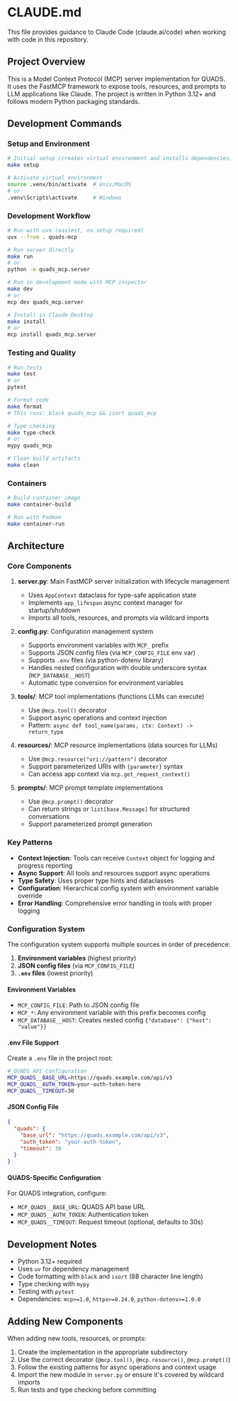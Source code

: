 # CLAUDE.md

This file provides guidance to Claude Code (claude.ai/code) when working with code in this repository.

## Project Overview

This is a Model Context Protocol (MCP) server implementation for QUADS. It uses the FastMCP framework to expose tools, resources, and prompts to LLM applications like Claude. The project is written in Python 3.12+ and follows modern Python packaging standards.

## Development Commands

### Setup and Environment
```bash
# Initial setup (creates virtual environment and installs dependencies)
make setup

# Activate virtual environment
source .venv/bin/activate  # Unix/MacOS
# or
.venv\Scripts\activate     # Windows
```

### Development Workflow
```bash
# Run with uvx (easiest, no setup required)
uvx --from . quads-mcp

# Run server directly
make run
# or
python -m quads_mcp.server

# Run in development mode with MCP inspector
make dev
# or
mcp dev quads_mcp.server

# Install in Claude Desktop
make install
# or
mcp install quads_mcp.server
```

### Testing and Quality
```bash
# Run tests
make test
# or
pytest

# Format code
make format
# This runs: black quads_mcp && isort quads_mcp

# Type checking
make type-check
# or
mypy quads_mcp

# Clean build artifacts
make clean
```

### Containers
```bash
# Build container image
make container-build

# Run with Podman
make container-run
```

## Architecture

### Core Components

1. **server.py**: Main FastMCP server initialization with lifecycle management
   - Uses `AppContext` dataclass for type-safe application state
   - Implements `app_lifespan` async context manager for startup/shutdown
   - Imports all tools, resources, and prompts via wildcard imports

2. **config.py**: Configuration management system
   - Supports environment variables with `MCP_` prefix
   - Supports JSON config files (via `MCP_CONFIG_FILE` env var)
   - Supports `.env` files (via python-dotenv library)
   - Handles nested configuration with double underscore syntax (`MCP_DATABASE__HOST`)
   - Automatic type conversion for environment variables

3. **tools/**: MCP tool implementations (functions LLMs can execute)
   - Use `@mcp.tool()` decorator
   - Support async operations and context injection
   - Pattern: `async def tool_name(params, ctx: Context) -> return_type`

4. **resources/**: MCP resource implementations (data sources for LLMs)
   - Use `@mcp.resource("uri://pattern")` decorator
   - Support parameterized URIs with `{parameter}` syntax
   - Can access app context via `mcp.get_request_context()`

5. **prompts/**: MCP prompt template implementations
   - Use `@mcp.prompt()` decorator
   - Can return strings or `list[base.Message]` for structured conversations
   - Support parameterized prompt generation

### Key Patterns

- **Context Injection**: Tools can receive `Context` object for logging and progress reporting
- **Async Support**: All tools and resources support async operations
- **Type Safety**: Uses proper type hints and dataclasses
- **Configuration**: Hierarchical config system with environment variable override
- **Error Handling**: Comprehensive error handling in tools with proper logging

### Configuration System

The configuration system supports multiple sources in order of precedence:

1. **Environment variables** (highest priority)
2. **JSON config files** (via `MCP_CONFIG_FILE`)
3. **`.env` files** (lowest priority)

#### Environment Variables
- `MCP_CONFIG_FILE`: Path to JSON config file
- `MCP_*`: Any environment variable with this prefix becomes config
- `MCP_DATABASE__HOST`: Creates nested config `{"database": {"host": "value"}}`

#### .env File Support
Create a `.env` file in the project root:
```bash
# QUADS API Configuration
MCP_QUADS__BASE_URL=https://quads.example.com/api/v3
MCP_QUADS__AUTH_TOKEN=your-auth-token-here
MCP_QUADS__TIMEOUT=30
```

#### JSON Config File
```json
{
  "quads": {
    "base_url": "https://quads.example.com/api/v3",
    "auth_token": "your-auth-token",
    "timeout": 30
  }
}
```

#### QUADS-Specific Configuration
For QUADS integration, configure:
- `MCP_QUADS__BASE_URL`: QUADS API base URL
- `MCP_QUADS__AUTH_TOKEN`: Authentication token
- `MCP_QUADS__TIMEOUT`: Request timeout (optional, defaults to 30s)

## Development Notes

- Python 3.12+ required
- Uses `uv` for dependency management
- Code formatting with `black` and `isort` (88 character line length)
- Type checking with `mypy`
- Testing with `pytest`
- Dependencies: `mcp>=1.0`, `httpx>=0.24.0`, `python-dotenv>=1.0.0`

## Adding New Components

When adding new tools, resources, or prompts:
1. Create the implementation in the appropriate subdirectory
2. Use the correct decorator (`@mcp.tool()`, `@mcp.resource()`, `@mcp.prompt()`)
3. Follow the existing patterns for async operations and context usage
4. Import the new module in `server.py` or ensure it's covered by wildcard imports
5. Run tests and type checking before committing